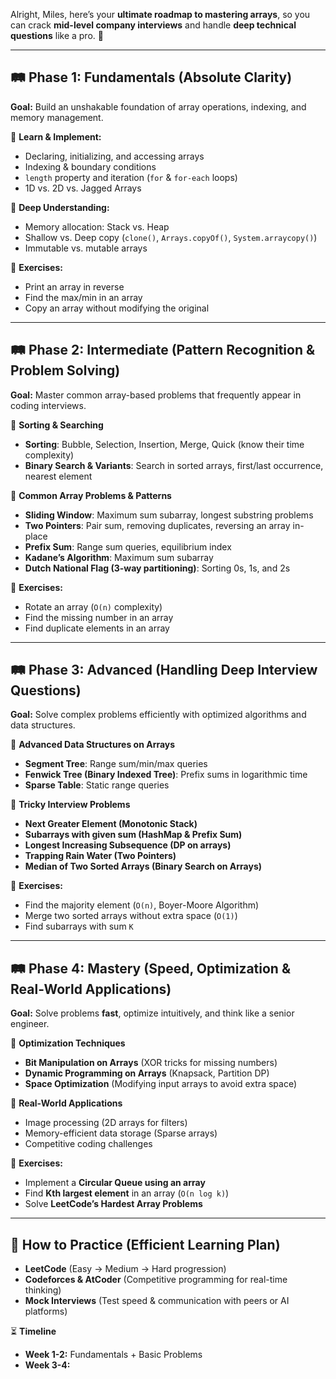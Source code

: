 Alright, Miles, here’s your **ultimate roadmap to mastering arrays**, so you can crack **mid-level company interviews** and handle **deep technical questions** like a pro. 🚀  

---

## **🛤️ Phase 1: Fundamentals (Absolute Clarity)**
**Goal:** Build an unshakable foundation of array operations, indexing, and memory management.  

🔹 **Learn & Implement:**
- Declaring, initializing, and accessing arrays  
- Indexing & boundary conditions  
- `length` property and iteration (`for` & `for-each` loops)  
- 1D vs. 2D vs. Jagged Arrays  

🔹 **Deep Understanding:**  
- Memory allocation: Stack vs. Heap  
- Shallow vs. Deep copy (`clone()`, `Arrays.copyOf()`, `System.arraycopy()`)  
- Immutable vs. mutable arrays  

🎯 **Exercises:**  
- Print an array in reverse  
- Find the max/min in an array  
- Copy an array without modifying the original  

---

## **🛤️ Phase 2: Intermediate (Pattern Recognition & Problem Solving)**
**Goal:** Master common array-based problems that frequently appear in coding interviews.  

🔹 **Sorting & Searching**  
- **Sorting**: Bubble, Selection, Insertion, Merge, Quick (know their time complexity)  
- **Binary Search & Variants**: Search in sorted arrays, first/last occurrence, nearest element  

🔹 **Common Array Problems & Patterns**  
- **Sliding Window**: Maximum sum subarray, longest substring problems  
- **Two Pointers**: Pair sum, removing duplicates, reversing an array in-place  
- **Prefix Sum**: Range sum queries, equilibrium index  
- **Kadane’s Algorithm**: Maximum sum subarray  
- **Dutch National Flag (3-way partitioning)**: Sorting 0s, 1s, and 2s  

🎯 **Exercises:**  
- Rotate an array (`O(n)` complexity)  
- Find the missing number in an array  
- Find duplicate elements in an array  

---

## **🛤️ Phase 3: Advanced (Handling Deep Interview Questions)**
**Goal:** Solve complex problems efficiently with optimized algorithms and data structures.  

🔹 **Advanced Data Structures on Arrays**  
- **Segment Tree**: Range sum/min/max queries  
- **Fenwick Tree (Binary Indexed Tree)**: Prefix sums in logarithmic time  
- **Sparse Table**: Static range queries  

🔹 **Tricky Interview Problems**  
- **Next Greater Element (Monotonic Stack)**
- **Subarrays with given sum (HashMap & Prefix Sum)**
- **Longest Increasing Subsequence (DP on arrays)**
- **Trapping Rain Water (Two Pointers)**
- **Median of Two Sorted Arrays (Binary Search on Arrays)**

🎯 **Exercises:**  
- Find the majority element (`O(n)`, Boyer-Moore Algorithm)  
- Merge two sorted arrays without extra space (`O(1)`)  
- Find subarrays with sum `K`  

---

## **🛤️ Phase 4: Mastery (Speed, Optimization & Real-World Applications)**
**Goal:** Solve problems **fast**, optimize intuitively, and think like a senior engineer.  

🔹 **Optimization Techniques**  
- **Bit Manipulation on Arrays** (XOR tricks for missing numbers)  
- **Dynamic Programming on Arrays** (Knapsack, Partition DP)  
- **Space Optimization** (Modifying input arrays to avoid extra space)  

🔹 **Real-World Applications**  
- Image processing (2D arrays for filters)  
- Memory-efficient data storage (Sparse arrays)  
- Competitive coding challenges  

🎯 **Exercises:**  
- Implement a **Circular Queue using an array**  
- Find **Kth largest element** in an array (`O(n log k)`)  
- Solve **LeetCode’s Hardest Array Problems**  

---

## **🔄 How to Practice (Efficient Learning Plan)**
- **LeetCode** (Easy → Medium → Hard progression)  
- **Codeforces & AtCoder** (Competitive programming for real-time thinking)  
- **Mock Interviews** (Test speed & communication with peers or AI platforms)  

⏳ **Timeline**  
- **Week 1-2:** Fundamentals + Basic Problems  
- **Week 3-4:**